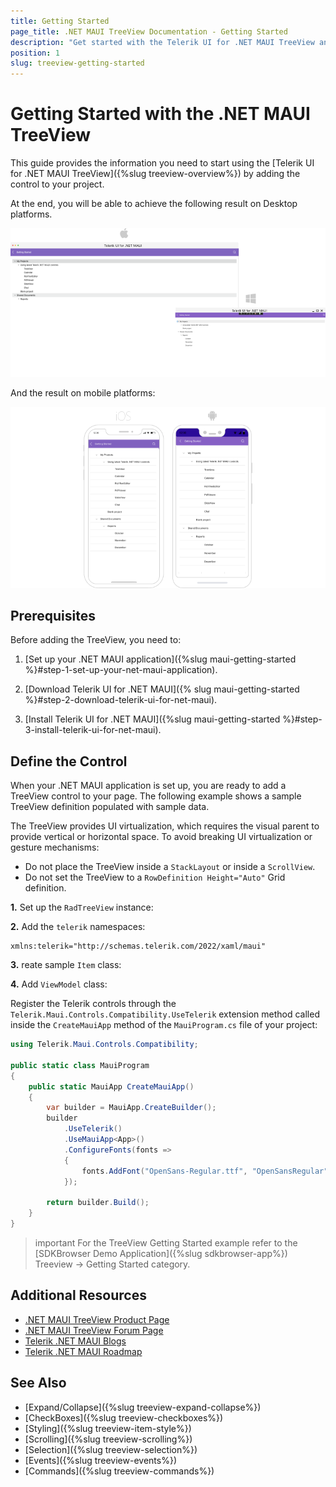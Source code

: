 ```yaml
---
title: Getting Started
page_title: .NET MAUI TreeView Documentation - Getting Started
description: "Get started with the Telerik UI for .NET MAUI TreeView and add the control to your .NET MAUI project."
position: 1
slug: treeview-getting-started
---
```


# Getting Started with the .NET MAUI TreeView

This guide provides the information you need to start using the [Telerik UI for .NET MAUI TreeView]({%slug treeview-overview%}) by adding the control to your project.

At the end, you will be able to achieve the following result on Desktop platforms.

![TreeView Getting Started](images/treeview-gettingstarted-desktop.png)

And the result on mobile platforms:

![TreeView Getting Started](images/treeview-getingstarted-mobile.png)


## Prerequisites

Before adding the TreeView, you need to:

1. [Set up your .NET MAUI application]({%slug maui-getting-started %}#step-1-set-up-your-net-maui-application).

1. [Download Telerik UI for .NET MAUI]({% slug maui-getting-started %}#step-2-download-telerik-ui-for-net-maui).

1. [Install Telerik UI for .NET MAUI]({%slug maui-getting-started %}#step-3-install-telerik-ui-for-net-maui).

## Define the Control

When your .NET MAUI application is set up, you are ready to add a TreeView control to your page. The following example shows a sample TreeView definition populated with sample data.

  The TreeView provides UI virtualization, which requires the visual parent to provide vertical or horizontal space. To avoid breaking UI virtualization or gesture mechanisms:

  * Do not place the TreeView inside a `StackLayout` or inside a `ScrollView`.
  * Do not set the TreeView to a `RowDefinition Height="Auto"` Grid definition.

**1.** Set up the `RadTreeView` instance:

<snippet id='treeview-getting-started-xaml' />

**2.** Add the `telerik` namespaces:

```XAML
xmlns:telerik="http://schemas.telerik.com/2022/xaml/maui"
```

**3.** reate sample `Item` class:

<snippet id='treeview-getting-started-item' />

**4.** Add `ViewModel` class:

<snippet id='treeview-getting-started-viewmodel' />

Register the Telerik controls through the `Telerik.Maui.Controls.Compatibility.UseTelerik` extension method called inside the `CreateMauiApp` method of the `MauiProgram.cs` file of your project:

```C#
using Telerik.Maui.Controls.Compatibility;

public static class MauiProgram
{
	public static MauiApp CreateMauiApp()
	{
		var builder = MauiApp.CreateBuilder();
		builder
			.UseTelerik()
			.UseMauiApp<App>()
			.ConfigureFonts(fonts =>
			{
				fonts.AddFont("OpenSans-Regular.ttf", "OpenSansRegular");
			});

		return builder.Build();
	}
}           
```

>important For the TreeView Getting Started example refer to the [SDKBrowser Demo Application]({%slug sdkbrowser-app%}) Treeview -> Getting Started category.

## Additional Resources

- [.NET MAUI TreeView Product Page](https://www.telerik.com/maui-ui/treeview)
- [.NET MAUI TreeView Forum Page](https://www.telerik.com/forums/maui?tagId=1829)
- [Telerik .NET MAUI Blogs](https://www.telerik.com/blogs/mobile-net-maui)
- [Telerik .NET MAUI Roadmap](https://www.telerik.com/support/whats-new/maui-ui/roadmap)

## See Also

* [Expand/Collapse]({%slug treeview-expand-collapse%})
* [CheckBoxes]({%slug treeview-checkboxes%})
* [Styling]({%slug treeview-item-style%})
* [Scrolling]({%slug treeview-scrolling%})
* [Selection]({%slug treeview-selection%})
* [Events]({%slug treeview-events%})
* [Commands]({%slug treeview-commands%})